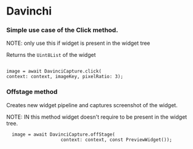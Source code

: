 # Davinchi

### Simple use case of the Click method.

<p>NOTE: only use this if widget is present in the widget tree

Returns the `Uint8List` of the widget</p>

```

image = await DavinciCapture.click(
context: context, imageKey, pixelRatio: 3);

```

### Offstage method

<p>Creates new widget pipeline and captures screenshot of the widget.

NOTE: IN this method widget doesn't require to be present in the widget tree.

</p>

```
  image = await DavinciCapture.offStage(
                    context: context, const PreviewWidget());
```
